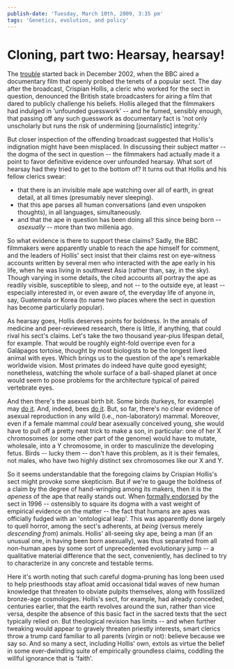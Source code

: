 ```yaml
---
publish-date: 'Tuesday, March 10th, 2009, 3:35 pm'
tags: 'Genetics, evolution, and policy'
---
```


# Cloning, part two: Hearsay, hearsay!

The [trouble](http://news.bbc.co.uk/1/hi/uk/2598357.stm) started back in December 2002, when the BBC aired a documentary film that openly probed the tenets of a popular sect. The day after the broadcast, Crispian Hollis, a cleric who worked for the sect in question, denounced the British state broadcasters for airing a film that dared to publicly challenge his beliefs. Hollis alleged that the filmmakers had indulged in 'unfounded guesswork' -- and he fumed, sensibly enough, that passing off any such guesswork as documentary fact is 'not only unscholarly but runs the risk of undermining [journalistic] integrity.'

But closer inspection of the offending broadcast suggested that Hollis's indignation might have been misplaced. In discussing their subject matter -- the dogma of the sect in question -- the filmmakers had actually made it a point to favor definitive evidence over unfounded hearsay. What sort of hearsay had they tried to get to the bottom of? It turns out that Hollis and his fellow clerics swear:

- that there is an invisible male ape watching over all of earth, in great detail, at all times (presumably never sleeping).
- that this ape parses all human conversations (and even unspoken thoughts), in all languages, simultaneously.
- and that the ape in question has been doing all this since being born -- _asexually_ -- more than two millenia ago.

So what evidence is there to support these claims? Sadly, the BBC filmmakers were apparently unable to reach the ape himself for comment, and the leaders of Hollis' sect insist that their claims rest on eye-witness accounts written by several men who interacted with the ape early in his life, when he was living in southwest Asia (rather than, say, in the sky). Though varying in some details, the cited accounts all portray the ape as readily visible, susceptible to sleep, and not -- to the outside eye, at least -- especially interested in, or even aware of, the everyday life of anyone in, say, Guatemala or Korea (to name two places where the sect in question has become particularly popular).

As hearsay goes, Hollis deserves points for boldness. In the annals of medicine and peer-reviewed research, there is little, if anything, that could rival his sect's claims. Let's take the two thousand year-plus lifespan detail, for example. That would be roughly eight-fold overripe even for a Galápagos tortoise, thought by most biologists to be the longest lived animal with eyes. Which brings us to the question of the ape's remarkable worldwide vision. Most primates do indeed have quite good eyesight; nonetheless, watching the whole surface of a ball-shaped planet at once would seem to pose problems for the architecture typical of paired vertebrate eyes.

And then there's the asexual birth bit. Some birds (turkeys, for example) may [do it](http://www.ncbi.nlm.nih.gov/pubmed/7163099?ordinalpos=4&itool=EntrezSystem2.PEntrez.Pubmed.Pubmed_ResultsPanel.Pubmed_DefaultReportPanel.Pubmed_RVDocSum). And, indeed, bees [do it](http://en.wikipedia.org/wiki/Haplodiploidy). But, so far, there's no clear evidence of asexual reproduction in any wild (i.e., non-laboratory) mammal. Moreover, even if a female mammal _could_ bear asexually conceived young, she would have to pull off a pretty neat trick to make a son, in particular: one of her X chromosomes (or some other part of the genome) would have to mutate, wholesale, into a Y chromosome, in order to masculinize the developing fetus. Birds -- lucky them -- don't have this problem, as it is their females, not males, who have two highly distinct sex chromosomes like our X and Y.

So it seems understandable that the foregoing claims by Crispian Hollis's sect might provoke some skepticism. But if we're to gauge the boldness of a claim by the degree of hand-wringing among its makers, then it is the _apeness_ of the ape that really stands out. When [formally endorsed](http://www.cin.org/users/james/files/message.htm) by the sect in 1996 -- ostensibly to square its dogma with a vast weight of empirical evidence on the matter -- the fact that humans are apes was officially fudged with an 'ontological leap'. This was apparently done largely to quell horror, among the sect's adherents, at _being_ (versus merely _descending from_) animals. Hollis' all-seeing sky ape, being a man (if an unusual one, in having been born asexually), was thus separated from all non-human apes by some sort of unprecedented evolutionary jump -- a qualitative material difference that the sect, conveniently, has declined to try to characterize in any concrete and testable terms.

Here it's worth noting that such careful dogma-pruning has long been used to help priesthoods stay afloat amid occasional tidal waves of new human knowledge that threaten to obviate pulpits themselves, along with fossilized bronze-age cosmologies. Hollis's sect, for example, had already conceded, centuries earlier, that the earth revolves around the sun, rather than vice versa, despite the absence of this basic fact in the sacred texts that the sect typically relied on. But theological revision has limits -- and when further tweaking would appear to gravely threaten priestly interests, smart clerics throw a trump card familiar to all parents (virgin or not): believe because we say so. And so many a sect, including Hollis' own, extols as virtue the belief in some ever-dwindling suite of empirically groundless claims, coddling the willful ignorance that is 'faith'.
